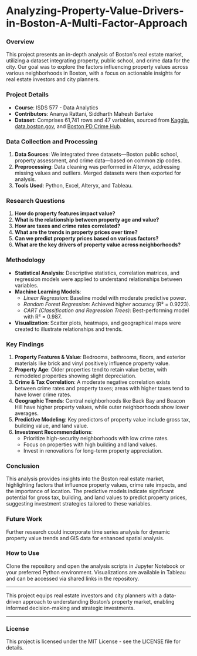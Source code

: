 # Analyzing-Property-Value-Drivers-in-Boston-A-Multi-Factor-Approach

### Overview
This project presents an in-depth analysis of Boston's real estate market, utilizing a dataset integrating property, public school, and crime data for the city. Our goal was to explore the factors influencing property values across various neighborhoods in Boston, with a focus on actionable insights for real estate investors and city planners.

### Project Details

- **Course**: ISDS 577 - Data Analytics
- **Contributors**: Ananya Rattani, Siddharth Mahesh Bartake
- **Dataset**: Comprises 61,741 rows and 47 variables, sourced from [Kaggle](https://www.kaggle.com/datasets/crawford/boston-public-schools), [data.boston.gov](https://data.boston.gov/dataset/property-assessment/resource/695a8596-5458-442b-a017-7cd72471aade), and [Boston PD Crime Hub](https://boston-pd-crime-hub-boston.hub.arcgis.com/datasets/).

### Data Collection and Processing

1. **Data Sources**: We integrated three datasets—Boston public school, property assessment, and crime data—based on common zip codes.
2. **Preprocessing**: Data cleaning was performed in Alteryx, addressing missing values and outliers. Merged datasets were then exported for analysis.
3. **Tools Used**: Python, Excel, Alteryx, and Tableau.

### Research Questions

1. **How do property features impact value?**
2. **What is the relationship between property age and value?**
3. **How are taxes and crime rates correlated?**
4. **What are the trends in property prices over time?**
5. **Can we predict property prices based on various factors?**
6. **What are the key drivers of property value across neighborhoods?**

### Methodology

- **Statistical Analysis**: Descriptive statistics, correlation matrices, and regression models were applied to understand relationships between variables.
- **Machine Learning Models**:
  - *Linear Regression*: Baseline model with moderate predictive power.
  - *Random Forest Regression*: Achieved higher accuracy (R² = 0.9223).
  - *CART (Classification and Regression Trees)*: Best-performing model with R² = 0.987.
- **Visualization**: Scatter plots, heatmaps, and geographical maps were created to illustrate relationships and trends.

### Key Findings

1. **Property Features & Value**: Bedrooms, bathrooms, floors, and exterior materials like brick and vinyl positively influence property value.
2. **Property Age**: Older properties tend to retain value better, with remodeled properties showing slight depreciation.
3. **Crime & Tax Correlation**: A moderate negative correlation exists between crime rates and property taxes; areas with higher taxes tend to have lower crime rates.
4. **Geographic Trends**: Central neighborhoods like Back Bay and Beacon Hill have higher property values, while outer neighborhoods show lower averages.
5. **Predictive Modeling**: Key predictors of property value include gross tax, building value, and land value.
6. **Investment Recommendations**:
   - Prioritize high-security neighborhoods with low crime rates.
   - Focus on properties with high building and land values.
   - Invest in renovations for long-term property appreciation.

### Conclusion
This analysis provides insights into the Boston real estate market, highlighting factors that influence property values, crime rate impacts, and the importance of location. The predictive models indicate significant potential for gross tax, building, and land values to predict property prices, suggesting investment strategies tailored to these variables.

### Future Work
Further research could incorporate time series analysis for dynamic property value trends and GIS data for enhanced spatial analysis.

### How to Use
Clone the repository and open the analysis scripts in Jupyter Notebook or your preferred Python environment. Visualizations are available in Tableau and can be accessed via shared links in the repository.

---

This project equips real estate investors and city planners with a data-driven approach to understanding Boston’s property market, enabling informed decision-making and strategic investments.

---

### License
This project is licensed under the MIT License - see the LICENSE file for details.
